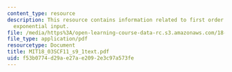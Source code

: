```yaml
---
content_type: resource
description: This resource contains information related to first order response to
  exponential input.
file: /media/https%3A/open-learning-course-data-rc.s3.amazonaws.com/18-03sc-differential-equations-fall-2011/f53b0774d29ae27ae2092e3c97a573fe_MIT18_03SCF11_s9_1text.pdf
file_type: application/pdf
resourcetype: Document
title: MIT18_03SCF11_s9_1text.pdf
uid: f53b0774-d29a-e27a-e209-2e3c97a573fe
---
```

